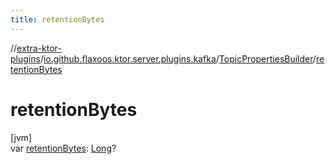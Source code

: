 ```yaml
---
title: retentionBytes
---
```

//[extra-ktor-plugins](../../../index.md)/[io.github.flaxoos.ktor.server.plugins.kafka](../index.md)/[TopicPropertiesBuilder](index.md)/[retentionBytes](retention-bytes.md)



# retentionBytes



[jvm]\
var [retentionBytes](retention-bytes.md): [Long](https://kotlinlang.org/api/latest/jvm/stdlib/kotlin/-long/index.md)?




